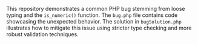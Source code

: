 This repository demonstrates a common PHP bug stemming from loose typing and the `is_numeric()` function. The `bug.php` file contains code showcasing the unexpected behavior.  The solution in `bugSolution.php` illustrates how to mitigate this issue using stricter type checking and more robust validation techniques.